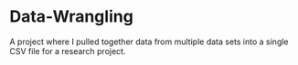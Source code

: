 # Data-Wrangling
 A project where I pulled together data from multiple data sets into a single CSV file for a research project.
